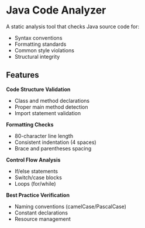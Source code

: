 # Java Code Analyzer

A static analysis tool that checks Java source code for:
- Syntax conventions
- Formatting standards
- Common style violations
- Structural integrity

## Features

 **Code Structure Validation**
- Class and method declarations
- Proper main method detection
- Import statement validation

 **Formatting Checks**
- 80-character line length
- Consistent indentation (4 spaces)
- Brace and parentheses spacing

**Control Flow Analysis**
- If/else statements
- Switch/case blocks
- Loops (for/while)

**Best Practice Verification**
- Naming conventions (camelCase/PascalCase)
- Constant declarations
- Resource management
